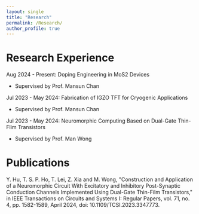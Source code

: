 ```yaml
---
layout: single
title: "Research"
permalink: /Research/
author_profile: true
---
```


Research Experience
=====
Aug 2024 - Present: Doping Engineering in MoS2 Devices 
 * Supervised by Prof. Mansun Chan

Jul 2023 - May 2024: Fabrication of IGZO TFT for Cryogenic Applications
 * Supervised by Prof. Mansun Chan

Jul 2023 - May 2024: Neuromorphic Computing Based on Dual-Gate Thin-Flim Transistors
 * Supervised by Prof. Man Wong

Publications
=====
Y. Hu, T. S. P. Ho, T. Lei, Z. Xia and M. Wong, "Construction and Application of a Neuromorphic Circuit With Excitatory and Inhibitory Post-Synaptic Conduction Channels Implemented Using Dual-Gate Thin-Film Transistors," in IEEE Transactions on Circuits and Systems I: Regular Papers, vol. 71, no. 4, pp. 1582-1589, April 2024, doi: 10.1109/TCSI.2023.3347773.
